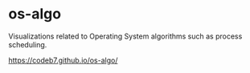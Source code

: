 # os-algo
Visualizations related to Operating System algorithms such as process scheduling.

https://codeb7.github.io/os-algo/
